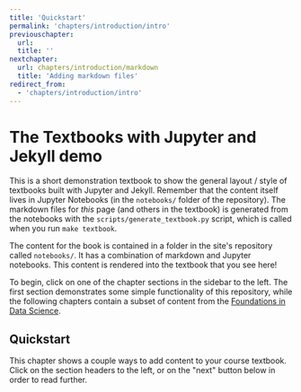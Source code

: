 ```yaml
---
title: 'Quickstart'
permalink: 'chapters/introduction/intro'
previouschapter:
  url: 
  title: ''
nextchapter:
  url: chapters/introduction/markdown
  title: 'Adding markdown files'
redirect_from:
  - 'chapters/introduction/intro'
---
```

# The Textbooks with Jupyter and Jekyll demo

This is a short demonstration textbook to show the general layout / style of textbooks built
with Jupyter and Jekyll. Remember that the content itself lives in Jupyter Notebooks (in the `notebooks/` folder
of the repository). The markdown files for *this* page (and others in the textbook) is generated from the notebooks
with the `scripts/generate_textbook.py` script, which is called when you run `make textbook`.

The content for the book is contained in a folder in the site's repository called `notebooks/`. It has a
combination of markdown and Jupyter notebooks. This content is rendered into the textbook that you see here!

To begin, click on one of the chapter sections in the sidebar to the left. The first section demonstrates some
simple functionality of this repository, while the following chapters contain a subset of content from the
[Foundations in Data Science](https://inferentialthinking.com).

## Quickstart

This chapter shows a couple ways to add content to your course textbook. Click on the section headers
to the left, or on the "next" button below in order to read further.
